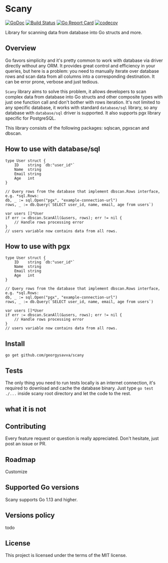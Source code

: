 # Scany

[![GoDoc](https://img.shields.io/badge/pkg.go.dev-doc-blue)](http://pkg.go.dev/github.com/georgysavva/scany)
[![Build Status](https://travis-ci.com/georgysavva/scany.svg?branch=master)](https://travis-ci.com/georgysavva/scany) 
[![Go Report Card](https://goreportcard.com/badge/github.com/georgysavva/scany)](https://goreportcard.com/report/github.com/georgysavva/scany)
[![codecov](https://codecov.io/gh/georgysavva/scany/branch/master/graph/badge.svg)](https://codecov.io/gh/georgysavva/scany)

Library for scanning data from database into Go structs and more.

## Overview

Go favors simplicity and it's pretty common to work with database via driver directly without any ORM.
It provides great control and efficiency in your queries, but here is a problem: 
you need to manually iterate over database rows and scan data from all columns into a corresponding destination.
It can be error prone, verbose and just tedious. 

`Scany` library aims to solve this problem, 
it allows developers to scan complex data from database into Go structs and other composite types 
with just one function call and don't bother with rows iteration.
It's not limited to any specific database, it works with standard `database/sql` library, 
so any database with `database/sql` driver is supported. 
It also supports pgx library specific for PostgreSQL. 

This library consists of the following packages: sqlscan, pgxscan and dbscan. 


## How to use with database/sql

```
type User struct {
    ID    string `db:"user_id"`
    Name  string
    Email string
    Age   int
}

// Query rows from the database that implement dbscan.Rows interface, e.g. *sql.Rows:
db, _ := sql.Open("pgx", "example-connection-url")
rows, _ := db.Query(`SELECT user_id, name, email, age from users`)

var users []*User
if err := dbscan.ScanAll(&users, rows); err != nil {
    // Handle rows processing error
}
// users variable now contains data from all rows.
```

## How to use with pgx

```
type User struct {
    ID    string `db:"user_id"`
    Name  string
    Email string
    Age   int
}

// Query rows from the database that implement dbscan.Rows interface, e.g. *sql.Rows:
db, _ := sql.Open("pgx", "example-connection-url")
rows, _ := db.Query(`SELECT user_id, name, email, age from users`)

var users []*User
if err := dbscan.ScanAll(&users, rows); err != nil {
    // Handle rows processing error
}
// users variable now contains data from all rows.
```

## Install

```
go get github.com/georgysavva/scany
```

## Tests

The only thing you need to run tests locally is an internet connection, 
it's required to download and cache the database binary.
Just type `go test ./...` inside scany root directory and let the code to the rest. 

## what it is not 

## Contributing 

Every feature request or question is really appreciated. Don't hesitate, just post an issue or PR.

## Roadmap   

Customize

## Supported Go versions 

Scany supports Go 1.13 and higher.


## Versions policy

todo

## License

This project is licensed under the terms of the MIT license.

